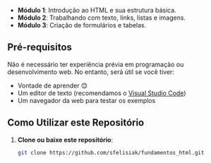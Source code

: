 
- **Módulo 1**: Introdução ao HTML e sua estrutura básica.
- **Módulo 2**: Trabalhando com texto, links, listas e imagens.
- **Módulo 3**: Criação de formulários e tabelas.

## Pré-requisitos

Não é necessário ter experiência prévia em programação ou desenvolvimento web. No entanto, será útil se você tiver:

- Vontade de aprender 😊
- Um editor de texto (recomendamos o [Visual Studio Code](https://code.visualstudio.com/))
- Um navegador da web para testar os exemplos

## Como Utilizar este Repositório

1. **Clone ou baixe este repositório**: 

   ```bash
   git clone https://github.com/sfelisiak/fundamentos_html.git
